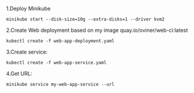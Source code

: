 1.Deploy Minikube  
```
minikube start --disk-size=10g --extra-disks=1 --driver kvm2
```
2.Create Web deployment based on my image quay.io/oviner/web-ci:latest  
```
kubectl create -f web-app-deployment.yaml
```
3.Create service:  
```
kubectl create -f web-app-service.yaml
```
4.Get URL:  
```
minikube service my-web-app-service --url
```